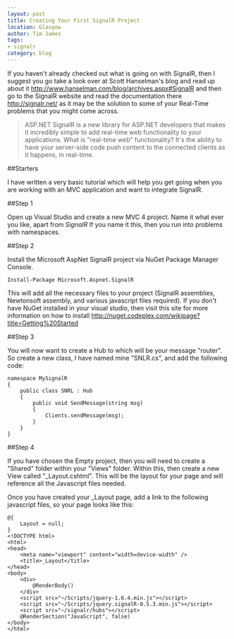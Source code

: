 ```yaml
---
layout: post
title: Creating Your First SignalR Project
location: Glasgow
author: Tim James
tags:
- signalr
category: blog
---
```


If you haven't already checked out what is going on with SignalR, then I suggest you go take a look over at Scott Hanselman's blog and read up about it http://www.hanselman.com/blog/archives.aspx#SignalR and then go to the SignalR website and read the documentation there http://signalr.net/ as it may be the solution to some of your Real-Time problems that you might come across.

<!--excerpt-->

> ASP.NET SignalR is a new library for ASP.NET developers that makes it incredibly simple to add real-time web functionality to your applications. What is "real-time web" functionality? It's the ability to have your server-side code push content to the connected clients as it happens, in real-time.

##Starters

I have written a very basic tutorial which will help you get going when you are working with an MVC application and want to integrate SignalR.

##Step 1

Open up Visual Studio and create a new MVC 4 project. Name it what ever you like, apart from _SignalR_ If you name it this, then you run into problems with namespaces.

##Step 2

Install the Microsoft AspNet SignalR project via NuGet Package Manager Console.

`Install-Package Microsoft.Aspnet.SignalR`

This will add all the necessary files to your project (SignalR assemblies, Newtonsoft assembly, and various javascript files required). If you don't have NuGet installed in your visual studio, then visit this site for more information on how to install http://nuget.codeplex.com/wikipage?title=Getting%20Started

##Step 3

You will now want to create a Hub to which will be your message "router". So create a new class, I have named mine "SNLR.cs", and add the following code:

    namespace MySignalR
    {
        public class SNRL : Hub
        {
            public void SendMessage(string msg)
            {
                Clients.sendMessage(msg);
            }
        }
    }

##Step 4

If you have chosen the Empty project, then you will need to create a "Shared" folder within your "Views" folder. Within this, then create a new View called "_Layout.cshtml". This will be the layout for your page and will reference all the Javascript files needed.

Once you have created your _Layout page, add a link to the following javascript files, so your page looks like this:

    @{
        Layout = null;
    }
    <!DOCTYPE html>
    <html>
    <head>
        <meta name="viewport" content="width=device-width" />
        <title>_Layout</title>
    </head>
    <body>
        <div>        
            @RenderBody()
        </div>
        <script src="~/Scripts/jquery-1.6.4.min.js"></script>
        <script src="~/Scripts/jquery.signalR-0.5.3.min.js"></script>
        <script src="~/signalr/hubs"></script>
        @RenderSection("JavaScript", false)
    </body>
    </html>